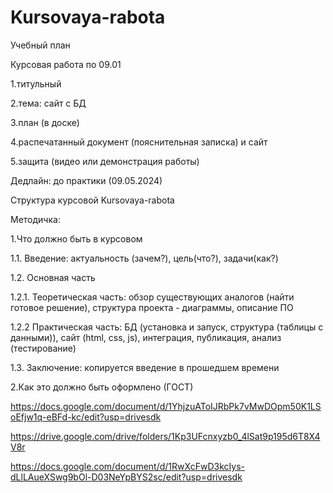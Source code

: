 # Kursovaya-rabota

Учебный план

Курсовая работа по 09.01

1.титульный

2.тема: сайт с БД

3.план (в доске)

4.распечатанный документ (пояснительная записка) и сайт

5.защита  (видео или демонстрация работы)

Дедлайн: до практики (09.05.2024)


Структура курсовой Kursovaya-rabota

Методичка:

1.Что должно быть в курсовом

  1.1. Введение: актуальность (зачем?), цель(что?), задачи(как?) 
  
  1.2. Основная часть
  
  1.2.1. Теоретическая часть: обзор существующих аналогов (найти готовое решение), структура проекта - диаграммы,  описание ПО
    
  1.2.2 Практическая часть: БД (установка и запуск, структура (таблицы с данными)), сайт (html, css, js), интеграция, публикация, анализ (тестирование) 
    
  1.3. Заключение: копируется введение в прошедшем времени
  
2.Как это должно быть оформлено (ГОСТ)

https://docs.google.com/document/d/1YhjzuAToIJRbPk7vMwDOpm50K1LSoEfjw1q-eBFd-kc/edit?usp=drivesdk



https://drive.google.com/drive/folders/1Kp3UFcnxyzb0_4lSat9p195d6T8X4V8r


https://docs.google.com/document/d/1RwXcFwD3kcIys-dLlLAueXSwg9bOl-D03NeYpBYS2sc/edit?usp=drivesdk